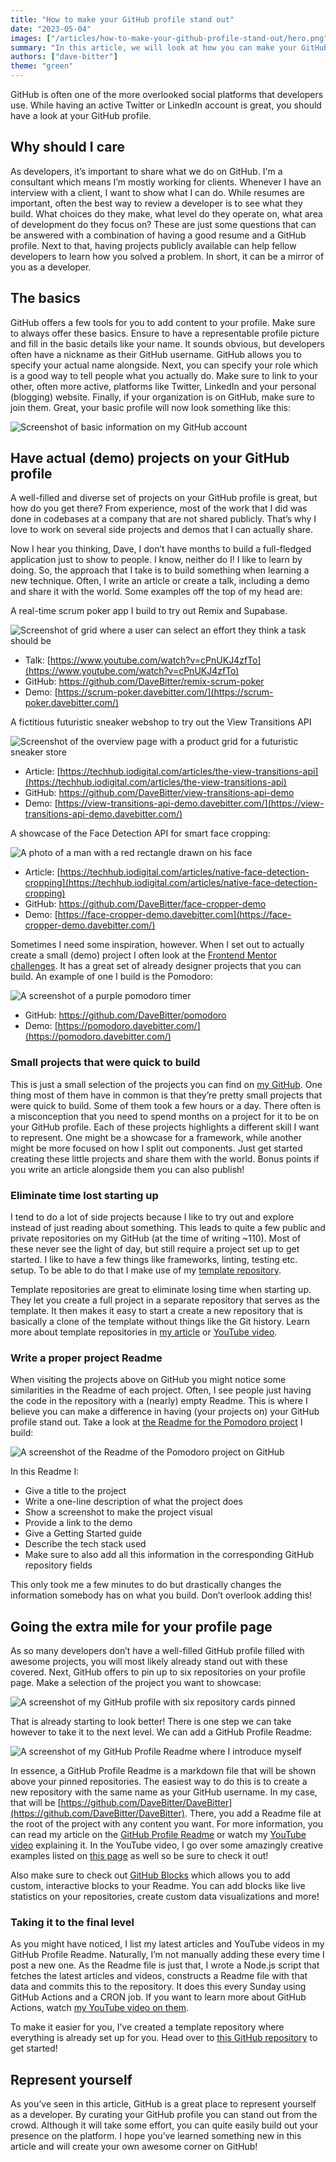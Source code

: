 ```yaml
---
title: "How to make your GitHub profile stand out"
date: "2023-05-04"
images: ["/articles/how-to-make-your-github-profile-stand-out/hero.png"]
summary: "In this article, we will look at how you can make your GitHub profile stand out from the crowd."
authors: ["dave-bitter"]
theme: "green"
---
```


GitHub is often one of the more overlooked social platforms that developers use. While having an active Twitter or LinkedIn account is great, you should have a look at your GitHub profile.

## Why should I care

As developers, it’s important to share what we do on GitHub. I'm a consultant which means I’m mostly working for clients. Whenever I have an interview with a client, I want to show what I can do. While resumes are important, often the best way to review a developer is to see what they build. What choices do they make, what level do they operate on, what area of development do they focus on? These are just some questions that can be answered with a combination of having a good resume and a GitHub profile. Next to that, having projects publicly available can help fellow developers to learn how you solved a problem. In short, it can be a mirror of you as a developer.

## The basics

GitHub offers a few tools for you to add content to your profile. Make sure to always offer these basics. Ensure to have a representable profile picture and fill in the basic details like your name. It sounds obvious, but developers often have a nickname as their GitHub username. GitHub allows you to specify your actual name alongside. Next, you can specify your role which is a good way to tell people what you actually do. Make sure to link to your other, often more active, platforms like Twitter, LinkedIn and your personal (blogging) website. Finally, if your organization is on GitHub, make sure to join them. Great, your basic profile will now look something like this:

![Screenshot of basic information on my GitHub account](./images/how-to-make-your-github-profile-stand-out/github-profile-basics.png)

## Have actual (demo) projects on your GitHub profile

A well-filled and diverse set of projects on your GitHub profile is great, but how do you get there? From experience, most of the work that I did was done in codebases at a company that are not shared publicly. That’s why I love to work on several side projects and demos that I can actually share.

Now I hear you thinking, Dave, I don’t have months to build a full-fledged application just to show to people. I know, neither do I! I like to learn by doing. So, the approach that I take is to build something when learning a new technique. Often, I write an article or create a talk, including a demo and share it with the world. Some examples off the top of my head are:

A real-time scrum poker app I build to try out Remix and Supabase.

![Screenshot of grid where a user can select an effort they think a task should be](./images/how-to-make-your-github-profile-stand-out/remix-scrum-poker.png)

- Talk: [https://www.youtube.com/watch?v=cPnUKJ4zfTo](https://www.youtube.com/watch?v=cPnUKJ4zfTo)
- GitHub: https://github.com/DaveBitter/remix-scrum-poker
- Demo: [https://scrum-poker.davebitter.com/](https://scrum-poker.davebitter.com/)

A fictitious futuristic sneaker webshop to try out the View Transitions API

![Screenshot of the overview page with a product grid for a futuristic sneaker store](./images/how-to-make-your-github-profile-stand-out/view-transitions-api.png)

- Article: [https://techhub.iodigital.com/articles/the-view-transitions-api](https://techhub.iodigital.com/articles/the-view-transitions-api)
- GitHub: https://github.com/DaveBitter/view-transitions-api-demo
- Demo: [https://view-transitions-api-demo.davebitter.com/](https://view-transitions-api-demo.davebitter.com/)

A showcase of the Face Detection API for smart face cropping:

![A photo of a man with a red rectangle drawn on his face](./images/how-to-make-your-github-profile-stand-out/face-detection-api.png)

- Article: [https://techhub.iodigital.com/articles/native-face-detection-cropping](https://techhub.iodigital.com/articles/native-face-detection-cropping)
- GitHub: https://github.com/DaveBitter/face-cropper-demo
- Demo: [https://face-cropper-demo.davebitter.com](https://face-cropper-demo.davebitter.com/)

Sometimes I need some inspiration, however. When I set out to actually create a small (demo) project I often look at the [Frontend Mentor challenges](https://www.frontendmentor.io/challenges). It has a great set of already designer projects that you can build. An example of one I build is the Pomodoro:

![A screenshot of a purple pomodoro timer](./images/how-to-make-your-github-profile-stand-out/pomodoro.png)

- GitHub: https://github.com/DaveBitter/pomodoro
- Demo: [https://pomodoro.davebitter.com/](https://pomodoro.davebitter.com/)

### Small projects that were quick to build

This is just a small selection of the projects you can find on [my GitHub](https://github.com/DaveBitter). One thing most of them have in common is that they’re pretty small projects that were quick to build. Some of them took a few hours or a day. There often is a misconception that you need to spend months on a project for it to be on your GitHub profile. Each of these projects highlights a different skill I want to represent. One might be a showcase for a framework, while another might be more focused on how I split out components. Just get started creating these little projects and share them with the world. Bonus points if you write an article alongside them you can also publish!

### Eliminate time lost starting up

I tend to do a lot of side projects because I like to try out and explore instead of just reading about something. This leads to quite a few public and private repositories on my GitHub (at the time of writing ~110). Most of these never see the light of day, but still require a project set up to get started. I like to have a few things like frameworks, linting, testing etc. setup. To be able to do that I make use of my [template repository](https://github.com/DaveBitter/next-boilerplate).

Template repositories are great to eliminate losing time when starting up. They let you create a full project in a separate repository that serves as the template. It then makes it easy to start a create a new repository that is basically a clone of the template without things like the Git history. Learn more about template repositories in [my article](https://www.davebitter.com/quick-bits/github-template-repositories) or [YouTube video](https://www.youtube.com/watch?v=zCKwIApdNXw).

### Write a proper project Readme

When visiting the projects above on GitHub you might notice some similarities in the Readme of each project. Often, I see people just having the code in the repository with a (nearly) empty Readme. This is where I believe you can make a difference in having (your projects on) your GitHub profile stand out. Take a look at [the Readme for the Pomodoro project](https://github.com/DaveBitter/pomodoro#readme) I build:

![A screenshot of the Readme of the Pomodoro project on GitHub](./images/how-to-make-your-github-profile-stand-out/pomodoro-readme.png)

In this Readme I:

- Give a title to the project
- Write a one-line description of what the project does
- Show a screenshot to make the project visual
- Provide a link to the demo
- Give a Getting Started guide
- Describe the tech stack used
- Make sure to also add all this information in the corresponding GitHub repository fields

This only took me a few minutes to do but drastically changes the information somebody has on what you build. Don’t overlook adding this!

## Going the extra mile for your profile page

As so many developers don’t have a well-filled GitHub profile filled with awesome projects, you will most likely already stand out with these covered. Next, GitHub offers to pin up to six repositories on your profile page. Make a selection of the project you want to showcase:

![A screenshot of my GitHub profile with six repository cards pinned](./images/how-to-make-your-github-profile-stand-out/github-profile-pinned-repositories.png)

That is already starting to look better! There is one step we can take however to take it to the next level. We can add a GitHub Profile Readme:

![A screenshot of my GitHub Profile Readme where I introduce myself](./images/how-to-make-your-github-profile-stand-out/github-profile-readme.png)

In essence, a GitHub Profile Readme is a markdown file that will be shown above your pinned repositories. The easiest way to do this is to create a new repository with the same name as your GitHub username. In my case, that will be [https://github.com/DaveBitter/DaveBitter](https://github.com/DaveBitter/DaveBitter). There, you add a Readme file at the root of the project with any content you want. For more information, you can read my article on the [GitHub Profile Readme](https://www.davebitter.com/quick-bits/github-profile-readme) or watch my [YouTube video](https://www.youtube.com/watch?v=ewtT4NJX6NA) explaining it. In the YouTube video, I go over some amazingly creative examples listed on [this page](https://github.com/abhisheknaiidu/awesome-github-profile-readme) as well so be sure to check it out!

Also make sure to check out [GitHub Blocks](https://blocks.githubnext.com/) which allows you to add custom, interactive blocks to your Readme. You can add blocks like live statistics on your repositories, create custom data visualizations and more!

### Taking it to the final level

As you might have noticed, I list my latest articles and YouTube videos in my GitHub Profile Readme. Naturally, I’m not manually adding these every time I post a new one. As the Readme file is just that, I wrote a Node.js script that fetches the latest articles and videos, constructs a Readme file with that data and commits this to the repository. It does this every Sunday using GitHub Actions and a CRON job. If you want to learn more about GitHub Actions, watch [my YouTube video on them](https://www.youtube.com/watch?v=jVg-qkQ01lI).

To make it easier for you, I’ve created a template repository where everything is already set up for you. Head over to [this GitHub repository](https://github.com/DaveBitter/dynamic-github-profile-readme-template) to get started!

## Represent yourself

As you’ve seen in this article, GitHub is a great place to represent yourself as a developer. By curating your GitHub profile you can stand out from the crowd. Although it will take some effort, you can quite easily build out your presence on the platform. I hope you’ve learned something new in this article and will create your own awesome corner on GitHub!
